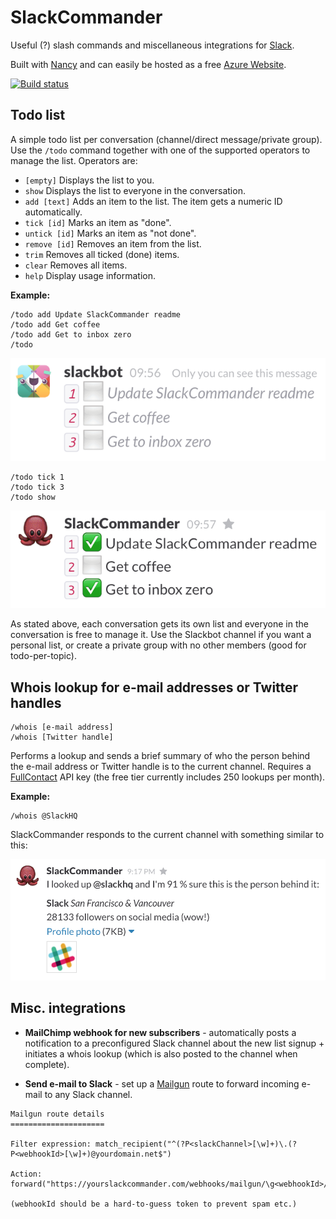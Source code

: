 # SlackCommander

Useful (?) slash commands and miscellaneous integrations for [Slack](https://slack.com/).

Built with [Nancy](http://nancyfx.org/) and can easily be hosted as a free
[Azure Website](http://azure.microsoft.com/en-us/documentation/services/websites/).

[![Build status](https://ci.appveyor.com/api/projects/status/yki2s9y81vw2h7wn/branch/master)](https://ci.appveyor.com/project/Hihaj/slackcommander/branch/master)


## Todo list

A simple todo list per conversation (channel/direct message/private group).
Use the `/todo` command together with one of the supported operators to 
manage the list. Operators are:

- `[empty]` Displays the list to you.
- `show` Displays the list to everyone in the conversation.
- `add [text]` Adds an item to the list. The item gets a numeric ID automatically.
- `tick [id]` Marks an item as "done".
- `untick [id]` Marks an item as "not done".
- `remove [id]` Removes an item from the list.
- `trim` Removes all ticked (done) items.
- `clear` Removes all items.
- `help` Display usage information.

**Example:**

```
/todo add Update SlackCommander readme
/todo add Get coffee
/todo add Get to inbox zero
/todo
```

![SlackCommander /todo response](https://raw.githubusercontent.com/Hihaj/SlackCommander/master/todo-private.png)

```
/todo tick 1
/todo tick 3
/todo show
```

![SlackCommander /todo show response](https://raw.githubusercontent.com/Hihaj/SlackCommander/master/todo-public.png)

As stated above, each conversation gets its own list and everyone in the
conversation is free to manage it. Use the Slackbot channel if you want a
personal list, or create a private group with no other members (good for
todo-per-topic).


## Whois lookup for e-mail addresses or Twitter handles

```
/whois [e-mail address]
/whois [Twitter handle]
```

Performs a lookup and sends a brief summary of who the person behind the e-mail 
address or Twitter handle is to the current channel. Requires a 
[FullContact](http://www.fullcontact.com/developer/person-api/) API key
(the free tier currently includes 250 lookups per month).

**Example:**

```
/whois @SlackHQ
```

SlackCommander responds to the current channel with something similar to this:

![SlackCommander /whois example response](https://raw.githubusercontent.com/Hihaj/SlackCommander/master/whois-result.png)


## Misc. integrations

- **MailChimp webhook for new subscribers** - automatically posts a notification
  to a preconfigured Slack channel about the new list signup + initiates a whois 
  lookup (which is also posted to the channel when complete).

- **Send e-mail to Slack** - set up a [Mailgun](https://mailgun.com) route to 
  forward incoming e-mail to any Slack channel.

```
Mailgun route details
=====================

Filter expression: match_recipient("^(?P<slackChannel>[\w]+)\.(?P<webhookId>[\w]+)@yourdomain.net$")

Action: forward("https://yourslackcommander.com/webhooks/mailgun/\g<webhookId>/\g<slackChannel>")

(webhookId should be a hard-to-guess token to prevent spam etc.)
```
